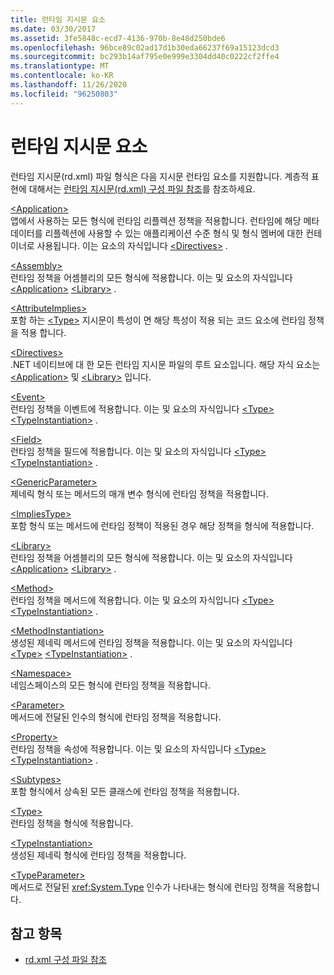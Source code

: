 ```yaml
---
title: 런타임 지시문 요소
ms.date: 03/30/2017
ms.assetid: 3fe5848c-ecd7-4136-970b-8e48d250bde6
ms.openlocfilehash: 96bce89c02ad17d1b30eda66237f69a15123dcd3
ms.sourcegitcommit: bc293b14af795e0e999e3304dd40c0222cf2ffe4
ms.translationtype: MT
ms.contentlocale: ko-KR
ms.lasthandoff: 11/26/2020
ms.locfileid: "96250803"
---
```

# <a name="runtime-directive-elements"></a>런타임 지시문 요소

런타임 지시문(rd.xml) 파일 형식은 다음 지시문 런타임 요소를 지원합니다. 계층적 표현에 대해서는 [런타임 지시문(rd.xml) 구성 파일 참조](runtime-directives-rd-xml-configuration-file-reference.md)를 참조하세요.  
  
 [\<Application>](application-element-net-native.md)  
 앱에서 사용하는 모든 형식에 런타임 리플렉션 정책을 적용합니다. 런타임에 해당 메타데이터를 리플렉션에 사용할 수 있는 애플리케이션 수준 형식 및 형식 멤버에 대한 컨테이너로 사용됩니다. 이는 요소의 자식입니다 [\<Directives>](directives-element-net-native.md) .  
  
 [\<Assembly>](assembly-element-net-native.md)  
 런타임 정책을 어셈블리의 모든 형식에 적용합니다. 이는 및 요소의 자식입니다 [\<Application>](application-element-net-native.md) [\<Library>](library-element-net-native.md) .  
  
 [\<AttributeImplies>](attributeimplies-element-net-native.md)  
 포함 하는 [\<Type>](type-element-net-native.md) 지시문이 특성이 면 해당 특성이 적용 되는 코드 요소에 런타임 정책을 적용 합니다.  
  
 [\<Directives>](directives-element-net-native.md)  
 .NET 네이티브에 대 한 모든 런타임 지시문 파일의 루트 요소입니다. 해당 자식 요소는 [\<Application>](application-element-net-native.md) 및 [\<Library>](library-element-net-native.md) 입니다.  
  
 [\<Event>](event-element-net-native.md)  
 런타임 정책을 이벤트에 적용합니다. 이는 및 요소의 자식입니다 [\<Type>](type-element-net-native.md) [\<TypeInstantiation>](typeinstantiation-element-net-native.md) .  
  
 [\<Field>](field-element-net-native.md)  
 런타임 정책을 필드에 적용합니다. 이는 및 요소의 자식입니다 [\<Type>](type-element-net-native.md) [\<TypeInstantiation>](typeinstantiation-element-net-native.md) .  
  
 [\<GenericParameter>](genericparameter-element-net-native.md)  
 제네릭 형식 또는 메서드의 매개 변수 형식에 런타임 정책을 적용합니다.  
  
 [\<ImpliesType>](impliestype-element-net-native.md)  
 포함 형식 또는 메서드에 런타임 정책이 적용된 경우 해당 정책을 형식에 적용합니다.  
  
 [\<Library>](library-element-net-native.md)  
 런타임 정책을 어셈블리의 모든 형식에 적용합니다. 이는 및 요소의 자식입니다 [\<Application>](application-element-net-native.md) [\<Library>](library-element-net-native.md) .  
  
 [\<Method>](method-element-net-native.md)  
 런타임 정책을 메서드에 적용합니다. 이는 및 요소의 자식입니다 [\<Type>](type-element-net-native.md) [\<TypeInstantiation>](typeinstantiation-element-net-native.md) .  
  
 [\<MethodInstantiation>](methodinstantiation-element-net-native.md)  
 생성된 제네릭 메서드에 런타임 정책을 적용합니다. 이는 및 요소의 자식입니다 [\<Type>](type-element-net-native.md) [\<TypeInstantiation>](typeinstantiation-element-net-native.md) .  
  
 [\<Namespace>](namespace-element-net-native.md)  
 네임스페이스의 모든 형식에 런타임 정책을 적용합니다.  
  
 [\<Parameter>](parameter-element-net-native.md)  
 메서드에 전달된 인수의 형식에 런타임 정책을 적용합니다.  
  
 [\<Property>](property-element-net-native.md)  
 런타임 정책을 속성에 적용합니다. 이는 및 요소의 자식입니다 [\<Type>](type-element-net-native.md) [\<TypeInstantiation>](typeinstantiation-element-net-native.md) .  
  
 [\<Subtypes>](subtypes-element-net-native.md)  
 포함 형식에서 상속된 모든 클래스에 런타임 정책을 적용합니다.  
  
 [\<Type>](type-element-net-native.md)  
 런타임 정책을 형식에 적용합니다.  
  
 [\<TypeInstantiation>](typeinstantiation-element-net-native.md)  
 생성된 제네릭 형식에 런타임 정책을 적용합니다.  
  
 [\<TypeParameter>](typeparameter-element-net-native.md)  
 메서드로 전달된 <xref:System.Type> 인수가 나타내는 형식에 런타임 정책을 적용합니다.  
  
## <a name="see-also"></a>참고 항목

- [rd.xml 구성 파일 참조](runtime-directives-rd-xml-configuration-file-reference.md)
